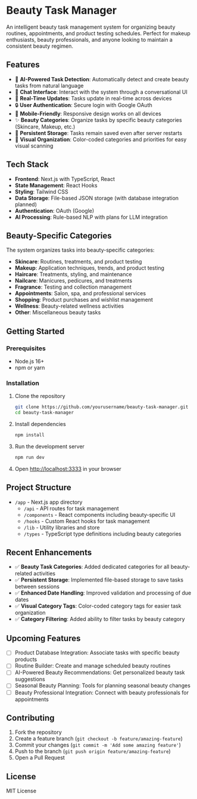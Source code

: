 # Beauty Task Manager

An intelligent beauty task management system for organizing beauty routines, appointments, and product testing schedules. Perfect for makeup enthusiasts, beauty professionals, and anyone looking to maintain a consistent beauty regimen.

## Features

- 🧠 **AI-Powered Task Detection**: Automatically detect and create beauty tasks from natural language
- 💬 **Chat Interface**: Interact with the system through a conversational UI
- 🔄 **Real-Time Updates**: Tasks update in real-time across devices
- 🔒 **User Authentication**: Secure login with Google OAuth
- 📱 **Mobile-Friendly**: Responsive design works on all devices
- ✨ **Beauty Categories**: Organize tasks by specific beauty categories (Skincare, Makeup, etc.)
- 💾 **Persistent Storage**: Tasks remain saved even after server restarts
- 🌈 **Visual Organization**: Color-coded categories and priorities for easy visual scanning

## Tech Stack

- **Frontend**: Next.js with TypeScript, React
- **State Management**: React Hooks
- **Styling**: Tailwind CSS
- **Data Storage**: File-based JSON storage (with database integration planned)
- **Authentication**: OAuth (Google)
- **AI Processing**: Rule-based NLP with plans for LLM integration

## Beauty-Specific Categories

The system organizes tasks into beauty-specific categories:

- **Skincare**: Routines, treatments, and product testing
- **Makeup**: Application techniques, trends, and product testing
- **Haircare**: Treatments, styling, and maintenance
- **Nailcare**: Manicures, pedicures, and treatments
- **Fragrance**: Testing and collection management
- **Appointments**: Salon, spa, and professional services
- **Shopping**: Product purchases and wishlist management
- **Wellness**: Beauty-related wellness activities
- **Other**: Miscellaneous beauty tasks

## Getting Started

### Prerequisites

- Node.js 16+
- npm or yarn

### Installation

1. Clone the repository
   ```bash
   git clone https://github.com/yourusername/beauty-task-manager.git
   cd beauty-task-manager
   ```

2. Install dependencies
   ```bash
   npm install
   ```

3. Run the development server
   ```bash
   npm run dev
   ```

4. Open [http://localhost:3333](http://localhost:3333) in your browser

## Project Structure

- `/app` - Next.js app directory
  - `/api` - API routes for task management
  - `/components` - React components including beauty-specific UI
  - `/hooks` - Custom React hooks for task management
  - `/lib` - Utility libraries and store
  - `/types` - TypeScript type definitions including beauty categories

## Recent Enhancements

- ✅ **Beauty Task Categories**: Added dedicated categories for all beauty-related activities
- ✅ **Persistent Storage**: Implemented file-based storage to save tasks between sessions
- ✅ **Enhanced Date Handling**: Improved validation and processing of due dates
- ✅ **Visual Category Tags**: Color-coded category tags for easier task organization
- ✅ **Category Filtering**: Added ability to filter tasks by beauty category

## Upcoming Features

- [ ] Product Database Integration: Associate tasks with specific beauty products
- [ ] Routine Builder: Create and manage scheduled beauty routines
- [ ] AI-Powered Beauty Recommendations: Get personalized beauty task suggestions
- [ ] Seasonal Beauty Planning: Tools for planning seasonal beauty changes
- [ ] Beauty Professional Integration: Connect with beauty professionals for appointments

## Contributing

1. Fork the repository
2. Create a feature branch (`git checkout -b feature/amazing-feature`)
3. Commit your changes (`git commit -m 'Add some amazing feature'`)
4. Push to the branch (`git push origin feature/amazing-feature`)
5. Open a Pull Request

## License

MIT License
